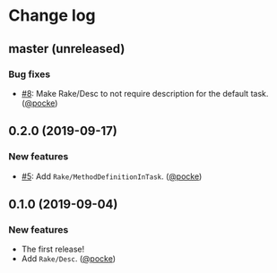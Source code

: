 # Change log

## master (unreleased)

### Bug fixes

* [#8](https://github.com/pocke/rubocop-rake/issues/8): Make Rake/Desc to not require description for the default task. ([@pocke][])

<!--

### New features

### Bug fixes

### Changes

-->

## 0.2.0 (2019-09-17)

### New features

* [#5](https://github.com/pocke/rubocop-rake/pull/5): Add `Rake/MethodDefinitionInTask`. ([@pocke][])

## 0.1.0 (2019-09-04)

### New features

* The first release!
* Add `Rake/Desc`. ([@pocke][])

[@pocke]: https://github.com/pocke

